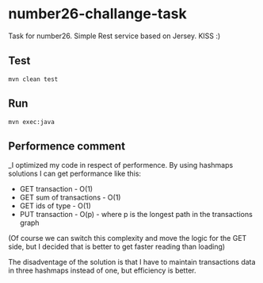 # number26-challange-task
Task for number26. 
Simple Rest service based on Jersey. 
KISS :)

## Test
    mvn clean test

## Run
    mvn exec:java

## Performence comment
_I optimized my code in respect of performence. 
By using hashmaps solutions I can get performance like this:
- GET transaction - O(1)
- GET sum of transactions - O(1)
- GET ids of type - O(1)
- PUT transaction - O(p) - where p is the longest path in the transactions graph

(Of course we can switch this complexity and move the logic for the GET side, but I 	decided that is better to get faster reading than loading)
    
The disadventage of the solution is that I have to maintain transactions data in three hashmaps instead of one, but efficiency is better.